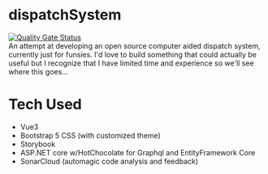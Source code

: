 # dispatchSystem
[![Quality Gate Status](https://sonarcloud.io/api/project_badges/measure?project=memtech3_dispatchSystem&metric=alert_status)](https://sonarcloud.io/summary/new_code?id=memtech3_dispatchSystem) <br>
An attempt at developing an open source computer aided dispatch system, currently just for funsies. I'd love to build something that could actually be useful but I recognize that I have limited time and experience so we'll see where this goes...

# Tech Used
- Vue3
- Bootstrap 5 CSS (with customized theme)
- Storybook
- ASP.NET core w/HotChocolate for Graphql and EntityFramework Core 
- SonarCloud (automagic code analysis and feedback)
